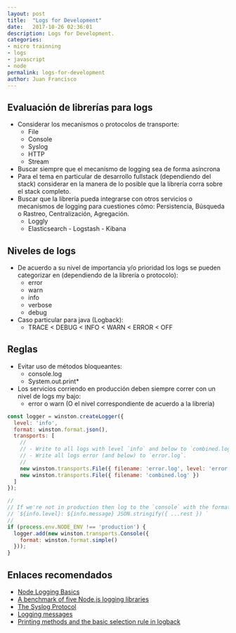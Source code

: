 ```yaml
---
layout: post
title:  "Logs for Development"
date:   2017-10-26 02:36:01
description: Logs for Development.
categories:
- micro trainning
- logs
- javascript
- node
permalink: logs-for-development
author: Juan Francisco
---
```

## Evaluación de librerías para logs
- Considerar los mecanismos o protocolos de transporte:
  - File
  - Console
  - Syslog
  - HTTP
  - Stream
- Buscar siempre que el mecanismo de logging sea de forma asíncrona
- Para el tema en particular de desarrollo fullstack (dependiendo del stack) considerar en la manera de lo posible que la librería corra sobre el stack completo.
- Buscar que la librería pueda integrarse con otros servicios o mecanismos de logging para cuestiones cómo: Persistencia, Búsqueda o Rastreo, Centralización, Agregación.
  - Loggly
  - Elasticsearch - Logstash - Kibana

## Niveles de logs
- De acuerdo a su nivel de importancia y/o prioridad los logs se pueden categorizar en (dependiendo de la librería o protocolo):
  - error
  - warn
  - info
  - verbose
  - debug
- Caso particular para java (Logback):
  - TRACE < DEBUG < INFO < WARN < ERROR < OFF

## Reglas 
- Evitar uso de métodos bloqueantes:
  - console.log
  - System.out.print*
- Los servicios corriendo en producción deben siempre correr con un nivel de logs my bajo:
  - error o warn (O el nivel correspondiente de acuerdo a la librería)

``` js
const logger = winston.createLogger({
  level: 'info',
  format: winston.format.json(),
  transports: [
    //
    // - Write to all logs with level `info` and below to `combined.log` 
    // - Write all logs error (and below) to `error.log`.
    //
    new winston.transports.File({ filename: 'error.log', level: 'error' }),
    new winston.transports.File({ filename: 'combined.log' })
  ]
});

//
// If we're not in production then log to the `console` with the format:
// `${info.level}: ${info.message} JSON.stringify({ ...rest }) `
// 
if (process.env.NODE_ENV !== 'production') {
  logger.add(new winston.transports.Console({
    format: winston.format.simple()
  }));
}
```

## Enlaces recomendados
- [Node Logging Basics](https://www.loggly.com/ultimate-guide/node-logging-basics/)
- [A benchmark of five Node.js logging libraries](https://www.loggly.com/blog/a-benchmark-of-five-node-js-logging-libraries/)
- [The Syslog Protocol](https://tools.ietf.org/html/rfc5424)
- [Logging messages](http://www.javapractices.com/topic/TopicAction.do?Id=143)
- [Printing methods and the basic selection rule in logback](https://logback.qos.ch/manual/architecture.html#basic_selection)
